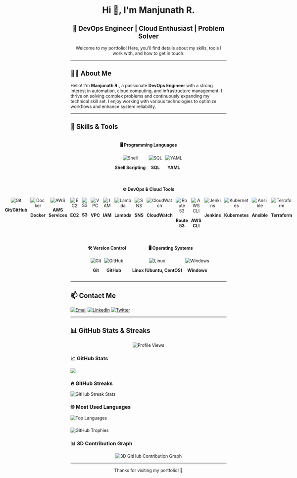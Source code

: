 <h1 align="center"> Hi 👋, I'm Manjunath R. </h1>

<h2 align="center"> 🚀 DevOps Engineer | Cloud Enthusiast | Problem Solver </h2>

<p align="center"> Welcome to my portfolio! Here, you'll find details about my skills, tools I work with, and how to get in touch. </p>

---

## 🧑‍💻 About Me
Hello! I'm **Manjunath R.**, a passionate **DevOps Engineer** with a strong interest in automation, cloud computing, and infrastructure management. I thrive on solving complex problems and continuously expanding my technical skill set. I enjoy working with various technologies to optimize workflows and enhance system reliability.

---

## 🔧 Skills & Tools
<div style="display: flex; justify-content: center; flex-wrap: wrap; gap: 20px;">

  <!-- Programming Languages -->
  <div style="text-align: center;">
    <h4>🖥️ Programming Languages</h4>
    <div style="display: flex; justify-content: center; gap: 10px;">
      <div>
        <img src="https://img.icons8.com/color/30/000000/console.png" alt="Shell" />
        <p><strong>Shell Scripting</strong></p>
      </div>
      <div>
        <img src="https://img.icons8.com/ios-filled/30/000000/sql.png" alt="SQL" />
        <p><strong>SQL</strong></p>
      </div>
      <div>
        <img src="https://img.icons8.com/color/30/000000/yaml.png" alt="YAML" />
        <p><strong>YAML</strong></p>
      </div>
    </div>
  </div>

  <!-- DevOps & Cloud Tools -->
  <div style="text-align: center;">
    <h4>⚙️ DevOps & Cloud Tools</h4>
    <div style="display: flex; justify-content: center; gap: 10px;">
      <div>
        <img src="https://img.icons8.com/color/30/000000/git.png" alt="Git" />
        <p><strong>Git/GitHub</strong></p>
      </div>
      <div>
        <img src="https://img.icons8.com/color/30/000000/docker.png" alt="Docker" />
        <p><strong>Docker</strong></p>
      </div>
      <div>
        <img src="https://img.icons8.com/color/30/000000/amazon-web-services.png" alt="AWS" />
        <p><strong>AWS Services</strong></p>
      </div>
      <div>
        <img src="https://img.icons8.com/color/30/000000/amazon-ec2.png" alt="EC2" />
        <p><strong>EC2</strong></p>
      </div>
      <div>
        <img src="https://img.icons8.com/color/30/000000/amazon-s3.png" alt="S3" />
        <p><strong>S3</strong></p>
      </div>
      <div>
        <img src="https://img.icons8.com/color/30/000000/cloud.png" alt="VPC" />
        <p><strong>VPC</strong></p>
      </div>
      <div>
        <img src="https://img.icons8.com/color/30/000000/key.png" alt="IAM" />
        <p><strong>IAM</strong></p>
      </div>
      <div>
        <img src="https://img.icons8.com/color/30/000000/aws-lambda.png" alt="Lambda" />
        <p><strong>Lambda</strong></p>
      </div>
      <div>
        <img src="https://img.icons8.com/color/30/000000/appointment-reminders.png" alt="SNS" />
        <p><strong>SNS</strong></p>
      </div>
      <div>
        <img src="https://img.icons8.com/color/30/000000/monitor.png" alt="CloudWatch" />
        <p><strong>CloudWatch</strong></p>
      </div>
      <div>
        <img src="https://img.icons8.com/color/30/000000/dns.png" alt="Route 53" />
        <p><strong>Route 53</strong></p>
      </div>
      <div>
        <img src="https://img.icons8.com/color/30/000000/terminal.png" alt="AWS CLI" />
        <p><strong>AWS CLI</strong></p>
      </div>
      <div>
        <img src="https://img.icons8.com/color/30/000000/jenkins.png" alt="Jenkins" />
        <p><strong>Jenkins</strong></p>
      </div>
      <div>
        <img src="https://img.icons8.com/color/30/000000/kubernetes.png" alt="Kubernetes" />
        <p><strong>Kubernetes</strong></p>
      </div>
      <div>
        <img src="https://img.icons8.com/color/30/000000/ansible.png" alt="Ansible" />
        <p><strong>Ansible</strong></p>
      </div>
      <div>
        <img src="https://img.icons8.com/color/30/000000/terraform.png" alt="Terraform" />
        <p><strong>Terraform</strong></p>
      </div>
    </div>
  </div>

  <!-- Version Control -->
  <div style="text-align: center;">
    <h4>🛠️ Version Control</h4>
    <div style="display: flex; justify-content: center; gap: 10px;">
      <div>
        <img src="https://img.icons8.com/color/30/000000/git.png" alt="Git" />
        <p><strong>Git</strong></p>
      </div>
      <div>
        <img src="https://img.icons8.com/color/30/000000/github.png" alt="GitHub" />
        <p><strong>GitHub</strong></p>
      </div>
    </div>
  </div>

  <!-- Operating Systems -->
  <div style="text-align: center;">
    <h4>🖥️ Operating Systems</h4>
    <div style="display: flex; justify-content: center; gap: 10px;">
      <div>
        <img src="https://img.icons8.com/color/30/000000/linux.png" alt="Linux" />
        <p><strong>Linux (Ubuntu, CentOS)</strong></p>
      </div>
      <div>
        <img src="https://img.icons8.com/color/30/000000/windows-10.png" alt="Windows" />
        <p><strong>Windows</strong></p>
      </div>
    </div>
  </div>

</div>

---

## 📫 Contact Me
<p align="left">
  <a href="mailto:manjuappu1375@gmail.com"><img src="https://img.icons8.com/ios-glyphs/30/000000/new-post.png" alt="Email" /></a> 
 <a href="https://linkedin.com/in/yourprofile"><img src="https://img.icons8.com/color/30/000000/linkedin.png" alt="LinkedIn" /></a> 
  <a href="https://twitter.com/YourHandle"><img src="https://img.icons8.com/color/30/000000/twitter.png" alt="Twitter" /></a>
</p>

---

## 📊 GitHub Stats & Streaks

<p align="center">
  <img src="https://komarev.com/ghpvc/?username=manjuappu1375&label=Profile%20Views&color=0e75b6&style=flat" alt="Profile Views" />
</p>

### 📈 GitHub Stats
<p>
  <img align="center" src="https ://github-readme-stats.vercel.app/api?username=manjuappu1375&show_icons=true&count_private=true&hide_title=true&theme=dark" />
</p>

### 🔥 GitHub Streaks
<p>
  <img align="center" src="https://github-readme-streak-stats.herokuapp.com/?user=manjuappu1375&theme=dark" alt="GitHub Streak Stats" />
</p>

### 🌐 Most Used Languages
<p>
  <img align="center" src="https://github-readme-stats.vercel.app/api/top-langs?username=manjuappu1375&show_icons=true&layout=compact&theme=dark" alt="Top Languages" />
</p>

### <p>
  <img align="center" src="https://github-profile-trophy.vercel.app/?username=manjuappu1375&theme=darkhub&margin-w=15" alt="GitHub Trophies" />
</p>

### 📊 3D Contribution Graph
<p align="center">
  <img src="https://github.com/manjuappu1375/manjuappu1375/blob/main/profile-3d-contrib/profile-night-green.svg" alt="3D GitHub Contribution Graph"/>
</p>

---

<p align="center">Thanks for visiting my portfolio! 🚀</p>
